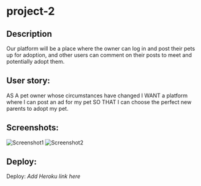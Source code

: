 # project-2

## Description

Our platform will be a place where the owner can log in and post their pets up for adoption, and other users can comment on their posts to meet and potentially adopt them.

## User story:

AS A pet owner whose circumstances have changed
I WANT a platform where I can post an ad for my pet
SO THAT I can choose the perfect new parents to adopt my pet.

## Screenshots:

![Screenshot1](./assets/images/)
![Screenshot2](./assets/images/)

## Deploy:

Deploy: _Add Heroku link here_

